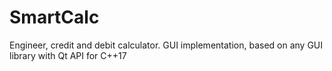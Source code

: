 # SmartCalc
Engineer, credit and debit calculator. GUI implementation, based on any GUI library with Qt API for C++17
